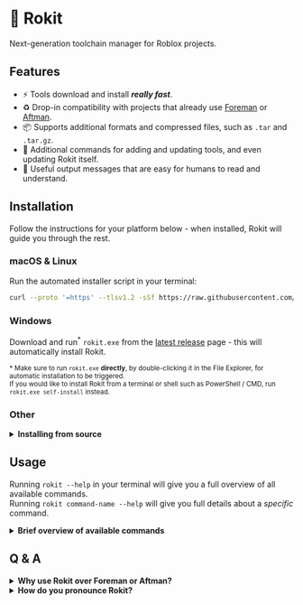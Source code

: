 <!-- markdownlint-disable MD023 -->
<!-- markdownlint-disable MD026 -->
<!-- markdownlint-disable MD033 -->

# 🚀 Rokit

Next-generation toolchain manager for Roblox projects.

## Features

- ⚡ Tools download and install **_really fast_**.
- ♻️ Drop-in compatibility with projects that already use [Foreman][foreman] or [Aftman][aftman].
- 📦 Supports additional formats and compressed files, such as `.tar` and `.tar.gz`.
- 🤖 Additional commands for adding and updating tools, and even updating Rokit itself.
- 📝 Useful output messages that are easy for humans to read and understand.

## Installation

Follow the instructions for your platform below - when installed, Rokit will guide you through the rest.

### macOS & Linux

Run the automated installer script in your terminal:

```sh
curl --proto '=https' --tlsv1.2 -sSf https://raw.githubusercontent.com/rojo-rbx/rokit/main/scripts/install.sh | bash
```

### Windows

Download and run<sup>\*</sup> `rokit.exe` from the [latest release][latest-release] page - this will automatically install Rokit.

<sup>\* Make sure to run `rokit.exe` **directly**, by double-clicking it in the File Explorer, for automatic installation to be triggered. <br/> If you would like to install Rokit from a terminal or shell such as PowerShell / CMD, run `rokit.exe self-install` instead.
</sup>

### Other

<details> <summary> <b>Installing from source</b> </summary>

Rokit can be compiled and installed from source using [`cargo`][rustup]:

```sh
cargo install rokit --locked # Installs the Rokit binary
rokit self-install # Initializes necessary directories and data files for Rokit to work
```

This _may_ work on systems that Rokit is not officially compatible with, but note that no support is provided for non-official targets. <br/>
Check the [latest GitHub release][latest-release] to see which targets Rokit is compatible with.

</details>

## Usage

Running `rokit --help` in your terminal will give you a full overview of all available commands. <br/>
Running `rokit command-name --help` will give you full details about a _specific_ command.

<details> <summary> <b>Brief overview of available commands</b> </summary>

- `rokit init` - Initializes a new project in the current directory.
- `rokit add` - Adds and installs a tool.
- `rokit list` - Lists all currently installed tools.
- `rokit install` - Installs all project-specific tools.
- `rokit update` - Updates a specific tool, or all project-specific tools, to the latest version.
- `rokit authenticate` - Authenticates with GitHub or other artifact providers.
- `rokit self-update` - Updates Rokit itself to the latest version.
- `rokit self-install` - Installs Rokit itself and updates tool executable links.

</details>

## Q & A

<details> <summary> <b>Why use Rokit over Foreman or Aftman?</b> </summary>

### For a new Roblox developer

Rokit is the _fastest_ and _friendliest_ way to get set up with tooling for a new Roblox project. <br/>
Here are some key differences between Rokit and Foreman / Aftman:

- Usable in _any_ project, even projects using `foreman.toml` / `aftman.toml`, while Foreman / Aftman are incompatible with each other by design.
- Massively improved installation times and more consistent cross-platform behavior.
- No manual editing of manifest or link files.

### For everyone else

While Foreman and Aftman have been working great for a long time, they have an uncertain future as toolchain managers for the community. <br/>
Most of their existing problems boil down to issues with maintainership:

- [Foreman][foreman] is maintained by Roblox itself, and has angled itself towards internal uses at Roblox.
- [Aftman][aftman] is maintained by a third party that is no longer interested in Roblox.

Rokit aims to solve this by taking a community-first approach and being built with community contributions in mind. <br/>
Rokit also acknowledges that developers will not migrate from any of the existing toolchain managers _without good reason_, it needs to be **_substantially better_** and require **_virtually no effort_** to migrate.

</details>

<details> <summary> <b>How do you pronounce Rokit?</b> </summary>

### However you want.

- "Rocket" for speed
- "Ro-kit" for Roblox-y flair
- "Rock-it" if you're feeling groovy

</details>

[rustup]: https://rustup.rs
[foreman]: https://github.com/Roblox/foreman
[aftman]: https://github.com/LPGhatguy/aftman
[latest-release]: https://github.com/rojo-rbx/rokit/releases/latest
